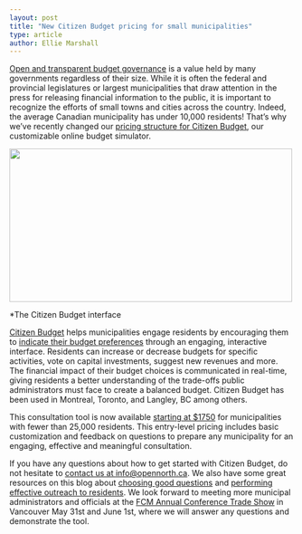 ```yaml
---
layout: post
title: "New Citizen Budget pricing for small municipalities"
type: article
author: Ellie Marshall
---
```

[Open and transparent budget governance](http://fiscaltransparency.net/) is a value held by many governments regardless of their size. While it is often the federal and provincial legislatures or largest municipalities that draw attention in the press for releasing financial information to the public, it is important to recognize the efforts of small towns and cities across the country. Indeed, the average Canadian municipality has under 10,000 residents! That’s why we’ve recently changed our [pricing structure for Citizen Budget](http://www.citizenbudget.com/pricing), our customizable online budget simulator. 

<p style="text-align: left;"><img src="/img/blog/2013-05-27-cb-interface.jpg" width="500" height="271" alt="" title="The Citizen Budget interface"></p>*The Citizen Budget interface

[Citizen Budget](http://www.citizenbudget.com) helps municipalities engage residents by encouraging them to [indicate their budget preferences](http://demo.citizenbudget.com) through an engaging, interactive interface. Residents can increase or decrease budgets for specific activities, vote on capital investments, suggest new revenues and more. The financial impact of their budget choices is communicated in real-time, giving residents a better understanding of the trade-offs public administrators must face to create a balanced budget. Citizen Budget has been used in Montreal, Toronto, and Langley, BC among others.

This consultation tool is now available [starting at $1750](http://www.citizenbudget.com/pricing) for municipalities with fewer than 25,000 residents. This entry-level pricing includes basic customization and feedback on questions to prepare any municipality for an engaging, effective and meaningful consultation. 

If you have any questions about how to get started with Citizen Budget, do not hesitate to [contact us at info@opennorth.ca](mailto:info@opennorth.ca). We also have some great resources on this blog about [choosing good questions](http://blog.opennorth.ca/2012/11/01/setting-up/) and [performing effective outreach to residents](http://blog.opennorth.ca/2012/12/05/sharing-citizen-budget-outreach/). We look forward to meeting more municipal administrators and officials at the [FCM Annual Conference Trade Show](http://www.fcm.ca/home/events/2013-annual-conference-and-trade-show/trade-show.htm) in Vancouver May 31st and June 1st, where we will answer any questions and demonstrate the tool.
